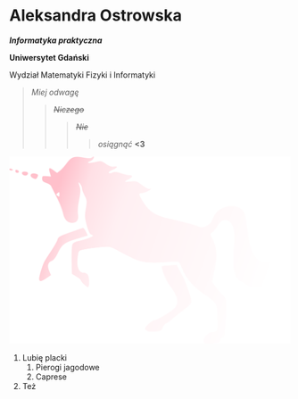 # Aleksandra Ostrowska

***Informatyka praktyczna***

**Uniwersytet Gdański**

Wydział Matematyki Fizyki i Informatyki

>*Miej odwagę*
>>~~*Niczego*~~
>>>~~*Nie*~~
>>>>*osiągnąć* **<3**

<img src="1280px-Invisible_Pink_Unicorn.svg.png">

1. Lubię placki
    1. Pierogi jagodowe
    2. Caprese
1. Też

